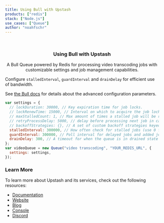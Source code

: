 ```yaml
---
title: Using Bull with Upstash
products: ["redis"]
stack: ["Node.js"]
use_cases: ["Queue"]
author: "noahfschr"
---
```


<br />
<div align="center">

  <h3 align="center">Using Bull with Upstash</h3>

  <p align="center">   
    A Bull Queue powered by Redis for processing video transcoding jobs with customizable settings and job management capabilities.
  </p>
</div>
                                                                                
Configure `stalledInterval`, `guardInterval` and `drainDelay` for efficient use of bandwidth.

See [the Bull docs](https://github.com/OptimalBits/bull/blob/master/REFERENCE.md#queue) for details about the advanced configuration parameters.

```javascript
var settings = {
  // lockDuration: 30000, // Key expiration time for job locks.
  // lockRenewTime: 15000, // Interval on which to acquire the job lock
  // maxStalledCount: 1, // Max amount of times a stalled job will be re-processed.
  // retryProcessDelay: 5000, // delay before processing next job in case of internal error.
  // backoffStrategies: {}, // A set of custom backoff strategies keyed by name.
  stalledInterval: 300000, // How often check for stalled jobs (use 0 for never checking).
  guardInterval: 300000, // Poll interval for delayed jobs and added jobs.
  drainDelay: 300, // A timeout for when the queue is in drained state (empty waiting for jobs).
};
var videoQueue = new Queue("video transcoding", "YOUR_REDIS_URL", {
  settings: settings,
});
```

### Learn More

To learn more about Upstash and its services, check out the following resources:

- [Documentation](https://docs.upstash.com)
- [Website](https://upstash.com)
- [Blog](https://upstash.com/blog)
- [Console](https://console.upstash.com)
- [Discord](https://upstash.com/discord)
